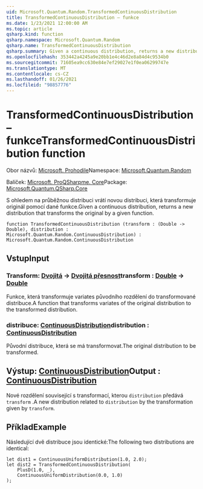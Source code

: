 ```yaml
---
uid: Microsoft.Quantum.Random.TransformedContinuousDistribution
title: TransformedContinuousDistribution – funkce
ms.date: 1/23/2021 12:00:00 AM
ms.topic: article
qsharp.kind: function
qsharp.namespace: Microsoft.Quantum.Random
qsharp.name: TransformedContinuousDistribution
qsharp.summary: Given a continuous distribution, returns a new distribution that transforms the original by a given function.
ms.openlocfilehash: 353442a4245a9e20bb1e4c46d2e8a84d4c9534b0
ms.sourcegitcommit: 71605ea9cc630e84e7ef29027e1f0ea06299747e
ms.translationtype: MT
ms.contentlocale: cs-CZ
ms.lasthandoff: 01/26/2021
ms.locfileid: "98857776"
---
```

# <a name="transformedcontinuousdistribution-function"></a><span data-ttu-id="8b36f-102">TransformedContinuousDistribution – funkce</span><span class="sxs-lookup"><span data-stu-id="8b36f-102">TransformedContinuousDistribution function</span></span>

<span data-ttu-id="8b36f-103">Obor názvů: [Microsoft. Prohodile](xref:Microsoft.Quantum.Random)</span><span class="sxs-lookup"><span data-stu-id="8b36f-103">Namespace: [Microsoft.Quantum.Random](xref:Microsoft.Quantum.Random)</span></span>

<span data-ttu-id="8b36f-104">Balíček: [Microsoft. ProQSharpme. Core](https://nuget.org/packages/Microsoft.Quantum.QSharp.Core)</span><span class="sxs-lookup"><span data-stu-id="8b36f-104">Package: [Microsoft.Quantum.QSharp.Core](https://nuget.org/packages/Microsoft.Quantum.QSharp.Core)</span></span>


<span data-ttu-id="8b36f-105">S ohledem na průběžnou distribuci vrátí novou distribuci, která transformuje originál pomocí dané funkce.</span><span class="sxs-lookup"><span data-stu-id="8b36f-105">Given a continuous distribution, returns a new distribution that transforms the original by a given function.</span></span>

```qsharp
function TransformedContinuousDistribution (transform : (Double -> Double), distribution : Microsoft.Quantum.Random.ContinuousDistribution) : Microsoft.Quantum.Random.ContinuousDistribution
```


## <a name="input"></a><span data-ttu-id="8b36f-106">Vstup</span><span class="sxs-lookup"><span data-stu-id="8b36f-106">Input</span></span>

### <a name="transform--double---double"></a><span data-ttu-id="8b36f-107">Transform: [Dvojitá](xref:microsoft.quantum.lang-ref.double) -> [Dvojitá přesnost](xref:microsoft.quantum.lang-ref.double)</span><span class="sxs-lookup"><span data-stu-id="8b36f-107">transform : [Double](xref:microsoft.quantum.lang-ref.double) -> [Double](xref:microsoft.quantum.lang-ref.double)</span></span>

<span data-ttu-id="8b36f-108">Funkce, která transformuje variates původního rozdělení do transformované distribuce.</span><span class="sxs-lookup"><span data-stu-id="8b36f-108">A function that transforms variates of the original distribution to the transformed distribution.</span></span>


### <a name="distribution--continuousdistribution"></a><span data-ttu-id="8b36f-109">distribuce: [ContinuousDistribution](xref:Microsoft.Quantum.Random.ContinuousDistribution)</span><span class="sxs-lookup"><span data-stu-id="8b36f-109">distribution : [ContinuousDistribution](xref:Microsoft.Quantum.Random.ContinuousDistribution)</span></span>

<span data-ttu-id="8b36f-110">Původní distribuce, která se má transformovat.</span><span class="sxs-lookup"><span data-stu-id="8b36f-110">The original distribution to be transformed.</span></span>



## <a name="output--continuousdistribution"></a><span data-ttu-id="8b36f-111">Výstup: [ContinuousDistribution](xref:Microsoft.Quantum.Random.ContinuousDistribution)</span><span class="sxs-lookup"><span data-stu-id="8b36f-111">Output : [ContinuousDistribution](xref:Microsoft.Quantum.Random.ContinuousDistribution)</span></span>

<span data-ttu-id="8b36f-112">Nové rozdělení související s transformací, kterou `distribution` předává `transform` .</span><span class="sxs-lookup"><span data-stu-id="8b36f-112">A new distribution related to `distribution` by the transformation given by `transform`.</span></span>

## <a name="example"></a><span data-ttu-id="8b36f-113">Příklad</span><span class="sxs-lookup"><span data-stu-id="8b36f-113">Example</span></span>

<span data-ttu-id="8b36f-114">Následující dvě distribuce jsou identické:</span><span class="sxs-lookup"><span data-stu-id="8b36f-114">The following two distributions are identical:</span></span>

```qsharp
let dist1 = ContinuousUniformDistribution(1.0, 2.0);
let dist2 = TransformedContinuousDistribution(
    PlusD(1.0, _),
    ContinuousUniformDistribution(0.0, 1.0)
);
```